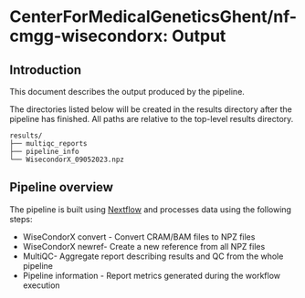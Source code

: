 # CenterForMedicalGeneticsGhent/nf-cmgg-wisecondorx: Output

## Introduction

This document describes the output produced by the pipeline.

The directories listed below will be created in the results directory after the pipeline has finished. All paths are relative to the top-level results directory.

```
results/
├── multiqc_reports
├── pipeline_info
└── WisecondorX_09052023.npz
```

## Pipeline overview

The pipeline is built using [Nextflow](https://www.nextflow.io/) and processes data using the following steps:

- WiseCondorX convert - Convert CRAM/BAM files to NPZ files
- WiseCondorX newref- Create a new reference from all NPZ files
- MultiQC- Aggregate report describing results and QC from the whole pipeline
- Pipeline information - Report metrics generated during the workflow execution
